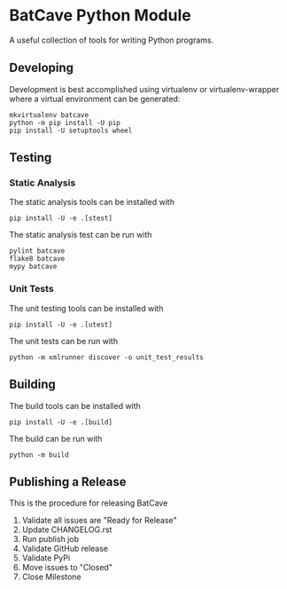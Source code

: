 # BatCave Python Module

A useful collection of tools for writing Python programs.

## Developing

Development is best accomplished using virtualenv or virtualenv-wrapper where a virtual environment can be generated:

    mkvirtualenv batcave
    python -m pip install -U pip
    pip install -U setuptools wheel

## Testing

### Static Analysis

The static analysis tools can be installed with

    pip install -U -e .[stest]

The static analysis test can be run with

    pylint batcave
    flake8 batcave
    mypy batcave

### Unit Tests

The unit testing tools can be installed with

    pip install -U -e .[utest]

The unit tests can be run with

    python -m xmlrunner discover -o unit_test_results

## Building

The build tools can be installed with

    pip install -U -e .[build]

The build can be run with

    python -m build

## Publishing a Release

This is the procedure for releasing BatCave

1. Validate all issues are "Ready for Release"
1. Update CHANGELOG.rst
1. Run publish job
1. Validate GitHub release
1. Validate PyPi
1. Move issues to "Closed"
1. Close Milestone

<!--- cSpell:ignore virtualenv mkvirtualenv batcave stest mypy xmlrunner utest -->
